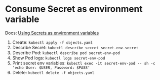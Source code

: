 # Consume Secret as environment variable

Docs: [Using Secrets as environment variables](https://kubernetes.io/docs/concepts/configuration/secret/#using-secrets-as-environment-variables)

1. Create: `kubectl apply -f objects.yaml`
1. Describe Secret: `kubectl describe secret secret-env-secret`
1. Describe Pod: `kubectl describe pod secret-env-pod`
1. Show Pod logs: `kubectl logs secret-env-pod`
1. Print secret env variables: `kubectl exec -it secret-env-pod -- sh -c 'echo User: $USER, Password: $PASS'`
1. Delete: `kubectl delete -f objects.yaml`
